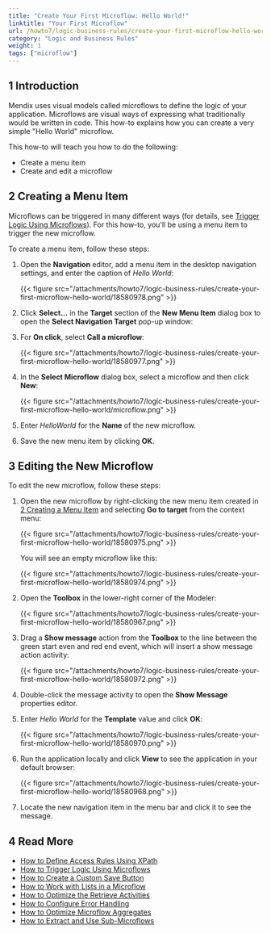 ```yaml
---
title: "Create Your First Microflow: Hello World!"
linktitle: "Your First Microflow"
url: /howto7/logic-business-rules/create-your-first-microflow-hello-world/
category: "Logic and Business Rules"
weight: 1
tags: ["microflow"]
---
```


## 1 Introduction

Mendix uses visual models called microflows to define the logic of your application. Microflows are visual ways of expressing what traditionally would be written in code. This how-to explains how you can create a very simple "Hello World" microflow.

This how-to will teach you how to do the following:

* Create a menu item
* Create and edit a microflow

## <a name="CreatingaMenuItem"></a>2 Creating a Menu Item

Microflows can be triggered in many different ways (for details, see [Trigger Logic Using Microflows](/howto7/logic-business-rules/triggering-logic-using-microflows/)). For this how-to, you'll be using a menu item to trigger the new microflow.

To create a menu item, follow these steps:

1. Open the **Navigation** editor, add a menu item in the desktop navigation settings, and enter the caption of *Hello World*:

    {{< figure src="/attachments/howto7/logic-business-rules/create-your-first-microflow-hello-world/18580978.png" >}}

2. Click **Select...** in the **Target** section of the **New Menu Item** dialog box to open the **Select Navigation Target** pop-up window:

3. For **On click**, select **Call a microflow**:

    {{< figure src="/attachments/howto7/logic-business-rules/create-your-first-microflow-hello-world/18580977.png" >}}

4. In the **Select Microflow** dialog box, select a microflow and then click **New**:

    {{< figure src="/attachments/howto7/logic-business-rules/create-your-first-microflow-hello-world/microflow.png" >}}

5. Enter *HelloWorld* for the **Name** of the new microflow.
6. Save the new menu item by clicking **OK**.

## 3 Editing the New Microflow

To edit the new microflow, follow these steps:

1. Open the new microflow by right-clicking the new menu item created in [2 Creating a Menu Item](#CreatingaMenuItem) and selecting **Go to target** from the context menu:

    {{< figure src="/attachments/howto7/logic-business-rules/create-your-first-microflow-hello-world/18580975.png" >}}

    You will see an empty microflow like this:

    {{< figure src="/attachments/howto7/logic-business-rules/create-your-first-microflow-hello-world/18580974.png" >}}

2. Open the **Toolbox** in the lower-right corner of the Modeler:

    {{< figure src="/attachments/howto7/logic-business-rules/create-your-first-microflow-hello-world/18580967.png" >}}

3. Drag a **Show message** action from the **Toolbox** to the line between the green start even and red end event, which will insert a show message action activity:

    {{< figure src="/attachments/howto7/logic-business-rules/create-your-first-microflow-hello-world/18580972.png" >}}

4. Double-click the message activity to open the **Show Message** properties editor.
5. Enter *Hello World* for the **Template** value and click **OK**:

    {{< figure src="/attachments/howto7/logic-business-rules/create-your-first-microflow-hello-world/18580970.png" >}}

6. Run the application locally and click **View** to see the application in your default browser:

    {{< figure src="/attachments/howto7/logic-business-rules/create-your-first-microflow-hello-world/18580968.png" >}}

7. Locate the new navigation item in the menu bar and click it to see the message.

## 4 Read More

* [How to Define Access Rules Using XPath](/howto7/logic-business-rules/define-access-rules-using-xpath/)
* [How to Trigger Logic Using Microflows](/howto7/logic-business-rules/triggering-logic-using-microflows/)
* [How to Create a Custom Save Button](/howto7/logic-business-rules/create-a-custom-save-button/)
* [How to Work with Lists in a Microflow](/howto7/logic-business-rules/working-with-lists-in-a-microflow/)
* [How to Optimize the Retrieve Activities](/howto7/logic-business-rules/optimizing-retrieve-activities/)
* [How to Configure Error Handling](/howto7/logic-business-rules/set-up-error-handling/)
* [How to Optimize Microflow Aggregates](/howto7/logic-business-rules/optimizing-microflow-aggregates/)
* [How to Extract and Use Sub-Microflows](/howto7/logic-business-rules/extract-and-use-sub-microflows/)
